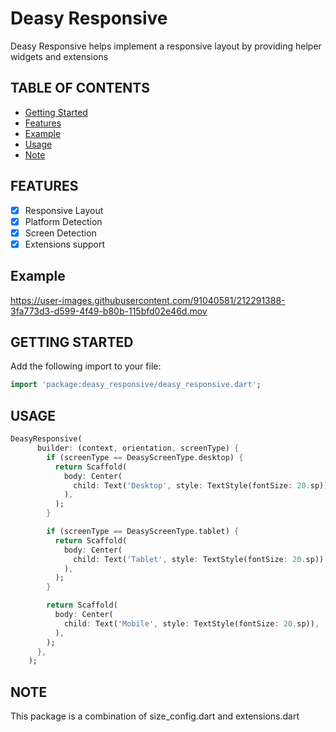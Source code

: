 # Deasy Responsive
Deasy Responsive helps implement a responsive layout by providing helper widgets and extensions 

## TABLE OF CONTENTS
- [Getting Started](#getting-started)
- [Features](#features)
- [Example](#example)
- [Usage](#usage)
- [Note](#note)

## FEATURES
- [x] Responsive Layout
- [x] Platform Detection
- [x] Screen Detection
- [x] Extensions support

## Example
https://user-images.githubusercontent.com/91040581/212291388-3fa773d3-d599-4f49-b80b-115bfd02e46d.mov


## GETTING STARTED
Add the following import to your file:
```dart
import 'package:deasy_responsive/deasy_responsive.dart';
```

## USAGE
```dart
DeasyResponsive(
      builder: (context, orientation, screenType) {
        if (screenType == DeasyScreenType.desktop) {
          return Scaffold(
            body: Center(
              child: Text('Desktop', style: TextStyle(fontSize: 20.sp)),
            ),
          );
        }

        if (screenType == DeasyScreenType.tablet) {
          return Scaffold(
            body: Center(
              child: Text('Tablet', style: TextStyle(fontSize: 20.sp)),
            ),
          );
        }

        return Scaffold(
          body: Center(
            child: Text('Mobile', style: TextStyle(fontSize: 20.sp)),
          ),
        );
      },
    );
```

## NOTE
This package is a combination of size_config.dart and extensions.dart
